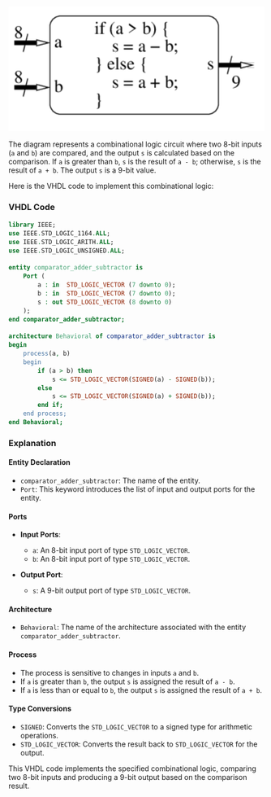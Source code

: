 
<img src=images/comparator_adder_subtractor.png width='' height='' > </img>

The diagram represents a combinational logic circuit where two 8-bit inputs (`a` and `b`) are compared, and the output `s` is calculated based on the comparison. If `a` is greater than `b`, `s` is the result of `a - b`; otherwise, `s` is the result of `a + b`. The output `s` is a 9-bit value.

Here is the VHDL code to implement this combinational logic:

### VHDL Code

```vhdl
library IEEE;
use IEEE.STD_LOGIC_1164.ALL;
use IEEE.STD_LOGIC_ARITH.ALL;
use IEEE.STD_LOGIC_UNSIGNED.ALL;

entity comparator_adder_subtractor is
    Port (
        a : in  STD_LOGIC_VECTOR (7 downto 0);
        b : in  STD_LOGIC_VECTOR (7 downto 0);
        s : out STD_LOGIC_VECTOR (8 downto 0)
    );
end comparator_adder_subtractor;

architecture Behavioral of comparator_adder_subtractor is
begin
    process(a, b)
    begin
        if (a > b) then
            s <= STD_LOGIC_VECTOR(SIGNED(a) - SIGNED(b));
        else
            s <= STD_LOGIC_VECTOR(SIGNED(a) + SIGNED(b));
        end if;
    end process;
end Behavioral;
```

### Explanation

#### Entity Declaration

- `comparator_adder_subtractor`: The name of the entity.
- `Port`: This keyword introduces the list of input and output ports for the entity.

#### Ports

- **Input Ports**:
  - `a`: An 8-bit input port of type `STD_LOGIC_VECTOR`.
  - `b`: An 8-bit input port of type `STD_LOGIC_VECTOR`.
  
- **Output Port**:
  - `s`: A 9-bit output port of type `STD_LOGIC_VECTOR`.

#### Architecture

- `Behavioral`: The name of the architecture associated with the entity `comparator_adder_subtractor`.

#### Process

- The process is sensitive to changes in inputs `a` and `b`.
- If `a` is greater than `b`, the output `s` is assigned the result of `a - b`.
- If `a` is less than or equal to `b`, the output `s` is assigned the result of `a + b`.

#### Type Conversions

- `SIGNED`: Converts the `STD_LOGIC_VECTOR` to a signed type for arithmetic operations.
- `STD_LOGIC_VECTOR`: Converts the result back to `STD_LOGIC_VECTOR` for the output.

This VHDL code implements the specified combinational logic, comparing two 8-bit inputs and producing a 9-bit output based on the comparison result.
